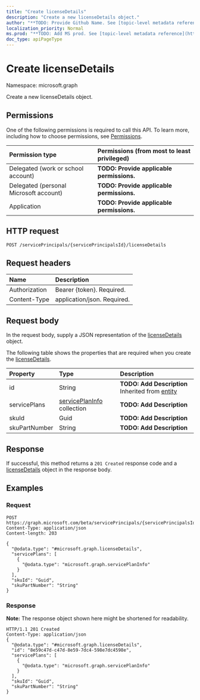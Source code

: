 ```yaml
---
title: "Create licenseDetails"
description: "Create a new licenseDetails object."
author: "**TODO: Provide Github Name. See [topic-level metadata reference](https://msgo.azurewebsites.net/add/document/guidelines/metadata.html#topic-level-metadata)**"
localization_priority: Normal
ms.prod: "**TODO: Add MS prod. See [topic-level metadata reference](https://msgo.azurewebsites.net/add/document/guidelines/metadata.html#topic-level-metadata)**"
doc_type: apiPageType
---
```


# Create licenseDetails

Namespace: microsoft.graph

Create a new licenseDetails object.

## Permissions
One of the following permissions is required to call this API. To learn more, including how to choose permissions, see [Permissions](/concepts/permissions-reference.md).

|Permission type|Permissions (from most to least privileged)|
|:---|:---|
|Delegated (work or school account)|**TODO: Provide applicable permissions.**|
|Delegated (personal Microsoft account)|**TODO: Provide applicable permissions.**|
|Application|**TODO: Provide applicable permissions.**|

## HTTP request

<!-- {
  "blockType": "ignored"
}
-->
``` http
POST /servicePrincipals/{servicePrincipalsId}/licenseDetails
```

## Request headers
|Name|Description|
|:---|:---|
|Authorization|Bearer {token}. Required.|
|Content-Type|application/json. Required.|

## Request body
In the request body, supply a JSON representation of the [licenseDetails](../resources/licensedetails.md) object.

The following table shows the properties that are required when you create the [licenseDetails](../resources/licensedetails.md).

|Property|Type|Description|
|:---|:---|:---|
|id|String|**TODO: Add Description** Inherited from [entity](../resources/entity.md)|
|servicePlans|[servicePlanInfo](../resources/serviceplaninfo.md) collection|**TODO: Add Description**|
|skuId|Guid|**TODO: Add Description**|
|skuPartNumber|String|**TODO: Add Description**|



## Response

If successful, this method returns a `201 Created` response code and a [licenseDetails](../resources/licensedetails.md) object in the response body.

## Examples

### Request
<!-- {
  "blockType": "request",
  "name": "create_licensedetails_from_"
}
-->
``` http
POST https://graph.microsoft.com/beta/servicePrincipals/{servicePrincipalsId}/licenseDetails
Content-Type: application/json
Content-length: 203

{
  "@odata.type": "#microsoft.graph.licenseDetails",
  "servicePlans": [
    {
      "@odata.type": "microsoft.graph.servicePlanInfo"
    }
  ],
  "skuId": "Guid",
  "skuPartNumber": "String"
}
```

### Response
**Note:** The response object shown here might be shortened for readability.
<!-- {
  "blockType": "response",
  "truncated": true,
  "@odata.type": "microsoft.graph.licensedetails"
}
-->
``` http
HTTP/1.1 201 Created
Content-Type: application/json
{
  "@odata.type": "#microsoft.graph.licenseDetails",
  "id": "8e59c47d-c47d-8e59-7dc4-598e7dc4598e",
  "servicePlans": [
    {
      "@odata.type": "microsoft.graph.servicePlanInfo"
    }
  ],
  "skuId": "Guid",
  "skuPartNumber": "String"
}
```

